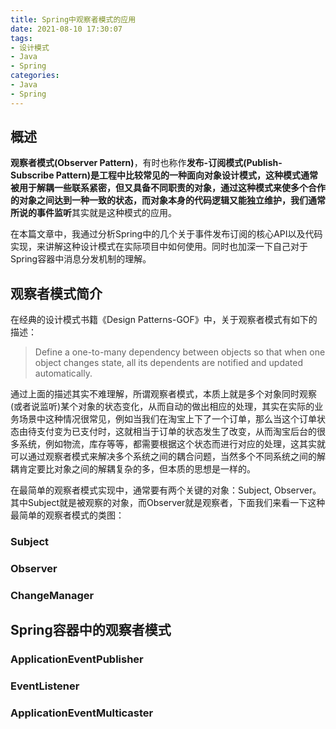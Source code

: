 ```yaml
---
title: Spring中观察者模式的应用
date: 2021-08-10 17:30:07
tags:
- 设计模式
- Java
- Spring
categories:
- Java
- Spring
---
```


## 概述

**观察者模式(Observer Pattern)**，有时也称作**发布-订阅模式(Publish-Subscribe Pattern)**是工程中比较常见的一种面向对象设计模式，这种模式通常被用于解耦一些联系紧密，但又具备不同职责的对象，通过这种模式来使多个合作的对象之间达到一种一致的状态，而对象本身的代码逻辑又能独立维护，我们通常所说的**事件监听**其实就是这种模式的应用。

在本篇文章中，我通过分析Spring中的几个关于事件发布订阅的核心API以及代码实现，来讲解这种设计模式在实际项目中如何使用。同时也加深一下自己对于Spring容器中消息分发机制的理解。

## 观察者模式简介

在经典的设计模式书籍《Design Patterns-GOF》中，关于观察者模式有如下的描述：

> Define a one-to-many dependency between objects so that when one object changes state, all its dependents are notified and updated automatically.

通过上面的描述其实不难理解，所谓观察者模式，本质上就是多个对象同时观察(或者说监听)某个对象的状态变化，从而自动的做出相应的处理，其实在实际的业务场景中这种情况很常见，例如当我们在淘宝上下了一个订单，那么当这个订单状态由待支付变为已支付时，这就相当于订单的状态发生了改变，从而淘宝后台的很多系统，例如物流，库存等等，都需要根据这个状态而进行对应的处理，这其实就可以通过观察者模式来解决多个系统之间的耦合问题，当然多个不同系统之间的解耦肯定要比对象之间的解耦复杂的多，但本质的思想是一样的。

在最简单的观察者模式实现中，通常要有两个关键的对象：Subject, Observer。 其中Subject就是被观察的对象，而Observer就是观察者，下面我们来看一下这种最简单的观察者模式的类图：



### Subject

### Observer

### ChangeManager

## Spring容器中的观察者模式

### ApplicationEventPublisher

### EventListener

### ApplicationEventMulticaster